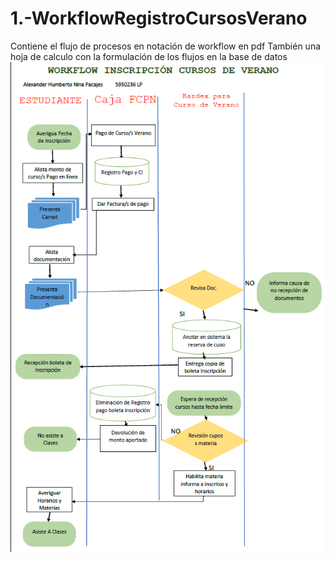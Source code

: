 # 1.-WorkflowRegistroCursosVerano

Contiene el flujo de procesos en notación de workflow en pdf
También una hoja de calculo con la formulación de los flujos en la base de datos
![alt text](https://github.com/AlexanderTemp/1.-WorkflowRegistroCursosVerano/blob/master/workflowimagen.png?raw=true)
